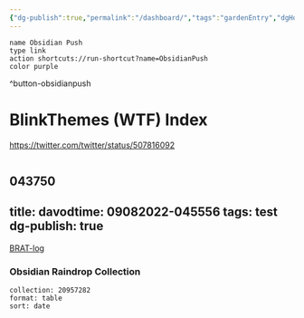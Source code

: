 ```yaml
---
{"dg-publish":true,"permalink":"/dashboard/","tags":"gardenEntry","dgHomeLink":true,"dgPassFrontmatter":false}
---
```


```button
name Obsidian Push
type link
action shortcuts://run-shortcut?name=ObsidianPush
color purple
```
^button-obsidianpush
# BlinkThemes (WTF) Index

https://twitter.com/twitter/status/507816092

```

```

043750
---
title: 
davodtime: 09082022-045556
tags: test
dg-publish: true
---
[BRAT-log](BRAT-log.md)

### Obsidian Raindrop Collection

```raindrop
collection: 20957282
format: table
sort: date
```
